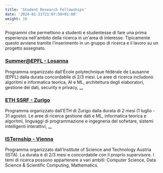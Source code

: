 ```yaml
---
title: 'Student Research Fellowships'
date: '2024-01-21T21:07:58+01:00'
weight: 10
---
```


Programmi che permettono a studenti e studentesse di fare una prima esperienza nell'ambito della ricerca in un'area di interesse. Tipicamente questo avviene tramite l'inserimento in un gruppo di ricerca e il lavoro su un progetto assegnato.

### [Summer@EPFL - Losanna](https://summer.epfl.ch/)
Programma organizzato dall'École polytechnique fédérale de Lausanne (EPFL) dalla durata concordabile di 2/3 mesi. Le aree di ricerca includono algoritmi e informatica teorica, AI e ML, architettura degli elaboratori, gestione dei dati, security e privacy, [...](https://www.epfl.ch/schools/ic/research/domains/)

### [ETH SSRF - Zurigo](https://inf.ethz.ch/studies/summer-research-fellowship.html)
Programma organizzato dall'ETH di Zurigo dalla durata di 2 mesi (1 luglio - 31 agosto). Le aree di ricerca gestione dati e ML, informatica teorica e algoritmi, linguaggi di programmazione e ingegneria del sofwtare, sistemi intelligenti interattivi, [...](https://inf.ethz.ch/research.html)

### [ISTernship - Vienna](https://phd.pages.ist.ac.at/isternship/)
Programma organizzato dall'Institute of Science and Technology Austria (ISTA). La durata è di 2/3 mesi e concordabile con il proprio supervisore. I temi di ricerca possono appartenere a vari ambiti: Computer Science, Data Science & Scientific Computing, Mathematics.

#